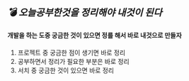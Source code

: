 ## ***💣 오늘공부한것을 정리해야 내것이 된다***

#### 개발을 하는 도중 궁금한 것이 있으면 정를 해서 바로 내것으로 만들자
1. 프로젝트 중 궁금한 점이 생기면 바로 정리
2. 공부하면서 정리가 필요한 부분은 바로 정리
3. 서치 중 궁금한 것이 있으면 바로 정리

